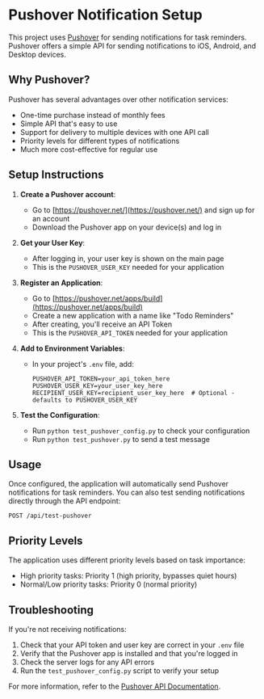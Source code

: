 # Pushover Notification Setup

This project uses [Pushover](https://pushover.net/) for sending notifications for task reminders. Pushover offers a simple API for sending notifications to iOS, Android, and Desktop devices.

## Why Pushover?

Pushover has several advantages over other notification services:
- One-time purchase instead of monthly fees
- Simple API that's easy to use
- Support for delivery to multiple devices with one API call
- Priority levels for different types of notifications
- Much more cost-effective for regular use

## Setup Instructions

1. **Create a Pushover account**:
   - Go to [https://pushover.net/](https://pushover.net/) and sign up for an account
   - Download the Pushover app on your device(s) and log in

2. **Get your User Key**:
   - After logging in, your user key is shown on the main page
   - This is the `PUSHOVER_USER_KEY` needed for your application

3. **Register an Application**:
   - Go to [https://pushover.net/apps/build](https://pushover.net/apps/build)
   - Create a new application with a name like "Todo Reminders"
   - After creating, you'll receive an API Token
   - This is the `PUSHOVER_API_TOKEN` needed for your application

4. **Add to Environment Variables**:
   - In your project's `.env` file, add:
     ```
     PUSHOVER_API_TOKEN=your_api_token_here
     PUSHOVER_USER_KEY=your_user_key_here
     RECIPIENT_USER_KEY=recipient_user_key_here  # Optional - defaults to PUSHOVER_USER_KEY
     ```

5. **Test the Configuration**:
   - Run `python test_pushover_config.py` to check your configuration
   - Run `python test_pushover.py` to send a test message

## Usage

Once configured, the application will automatically send Pushover notifications for task reminders. You can also test sending notifications directly through the API endpoint:

```
POST /api/test-pushover
```

## Priority Levels

The application uses different priority levels based on task importance:
- High priority tasks: Priority 1 (high priority, bypasses quiet hours)
- Normal/Low priority tasks: Priority 0 (normal priority)

## Troubleshooting

If you're not receiving notifications:

1. Check that your API token and user key are correct in your `.env` file
2. Verify that the Pushover app is installed and that you're logged in
3. Check the server logs for any API errors
4. Run the `test_pushover_config.py` script to verify your setup

For more information, refer to the [Pushover API Documentation](https://pushover.net/api). 
